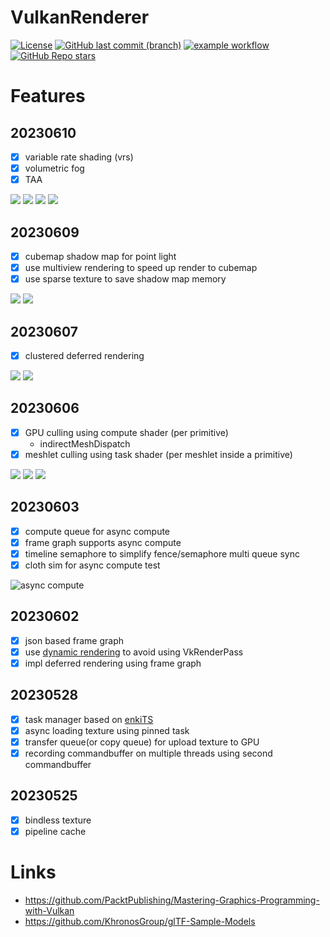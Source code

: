 # VulkanRenderer

[![License][license-img]][license-url]
[![GitHub last commit (branch)][last-commit-img]][last-commit-url]
[![example workflow][ci-img]][ci-url]
[![GitHub Repo stars][star-img]][star-url]

[license-img]: https://img.shields.io/:license-mit-blue.svg?style=flat-square&logo=opensourceinitiative
[license-url]: https://opensource.org/licenses/MIT
[last-commit-img]: https://img.shields.io/github/last-commit/CU-Production/VulkanRenderer/main?style=flat-square&logo=git
[last-commit-url]: https://github.com/CU-Production/VulkanRenderer
[ci-img]: https://img.shields.io/github/actions/workflow/status/CU-Production/VulkanRenderer/build-cpp.yml?style=flat-square&logo=github
[ci-url]: https://github.com/CU-Production/VulkanRenderer/actions
[star-img]: https://img.shields.io/github/stars/CU-Production/VulkanRenderer?logo=github&style=flat-square
[star-url]: .

# Features

## 20230610

- [x] variable rate shading (vrs)
- [x] volumetric fog
- [x] TAA

![](screenshots/Snipaste_2023-06-10_00-03-42.png)
![](screenshots/Snipaste_2023-06-10_19-53-16.png)
![](screenshots/Snipaste_2023-06-10_23-16-09.png)
![](screenshots/Snipaste_2023-06-10_23-16-18.png)

## 20230609

- [x] cubemap shadow map for point light
- [x] use multiview rendering to speed up render to cubemap
- [x] use sparse texture to save shadow map memory

![](screenshots/Snipaste_2023-06-09_22-19-27.png)
![](screenshots/Snipaste_2023-06-09_22-19-35.png)

## 20230607

- [x] clustered deferred rendering

![](screenshots/Snipaste_2023-06-07_23-23-35.png)
![](screenshots/Snipaste_2023-06-07_23-24-09.png)

## 20230606

- [x] GPU culling using compute shader (per primitive)
  - indirectMeshDispatch
- [x] meshlet culling using task shader (per meshlet inside a primitive)

![](screenshots/Snipaste_2023-06-06_22-58-24.png)
![](screenshots/Snipaste_2023-06-06_22-58-34.png)
![](screenshots/Snipaste_2023-06-06_22-59-18.png)

## 20230603

- [x] compute queue for async compute
- [x] frame graph supports async compute
- [x] timeline semaphore to simplify fence/semaphore multi queue sync
- [x] cloth sim for async compute test

![async compute](screenshots/Snipaste_2023-06-03_11-50-50.png)

## 20230602

- [x] json based frame graph
- [x] use [dynamic rendering](https://www.khronos.org/blog/streamlining-render-passes) to avoid using VkRenderPass
- [x] impl deferred rendering using frame graph

## 20230528
- [x] task manager based on [enkiTS](https://github.com/dougbinks/enkiTS)
- [x] async loading texture using pinned task
- [x] transfer queue(or copy queue) for upload texture to GPU
- [x] recording commandbuffer on multiple threads using second commandbuffer

## 20230525
- [x] bindless texture
- [x] pipeline cache

# Links

- https://github.com/PacktPublishing/Mastering-Graphics-Programming-with-Vulkan
- https://github.com/KhronosGroup/glTF-Sample-Models
